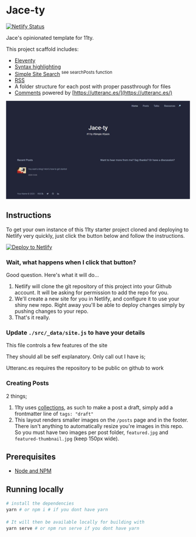 # Jace-ty

[![Netlify Status](https://api.netlify.com/api/v1/badges/fc9177c3-21b0-4f2b-8ab4-2f46df6b77ae/deploy-status)](https://app.netlify.com/sites/jace-ty/deploys)

Jace's opinionated template for 11ty.

This project scaffold includes:

- [Eleventy](https://11ty.dev)
- [Syntax highlighting](https://github.com/jacebenson/jace-ty/blob/main/.eleventy.js#L21)
- [Simple Site Search](https://github.com/jacebenson/jace-ty/blob/main/src/_includes/base.njk) <sup>see searchPosts function</sup>
- [RSS](https://github.com/jacebenson/jace-ty/blob/main/.eleventy.js#L4)
- A folder structure for each post with proper passthrough for files
- [Comments](https://github.com/jacebenson/jace-ty/blob/main/src/_includes/layouts/post-single.njk#L56) powered by [https://utteranc.es/](https://utteranc.es/)

![Eleventy screenshot](./jacety-template.jpg)


## Instructions

To get your own instance of this 11ty starter project cloned and deploying to Netlify very quickly, just click the button below and follow the instructions.

[![Deploy to Netlify](https://www.netlify.com/img/deploy/button.svg)](https://app.netlify.com/start/deploy?repository=https://github.com/jacebenson/jace-ty)

### Wait, what happens when I click that button?

Good question. Here's what it will do...

1. Netlify will clone the git repository of this project into your Github account. It will be asking for permission to add the repo for you.
2. We'll create a new site for you in Netlify, and configure it to use your shiny new repo. Right away you'll be able to deploy changes simply by pushing changes to your repo.
3. That's it really.

### Update `./src/_data/site.js` to have your details

This file controls a few features of the site

They should all be self explanatory.  Only call out I have is;

Utteranc.es requires the repository to be public on github to work

### Creating Posts

2 things;

1. 11ty uses [collections](https://www.11ty.dev/docs/collections/), as such to make a post a draft, simply add a frontmatter line of `tags: "draft"`
2. This layout renders smaller images on the `/posts` page and in the footer.  There isn't anything to automatically resize you're images in this repo.  So you must have two images per post folder, `featured.jpg` and `featured-thumbnail.jpg` (keep 150px wide).  


## Prerequisites

- [Node and NPM](https://nodejs.org/)

## Running locally

```bash
# install the dependencies
yarn # or npm i # if you dont have yarn

# It will then be available locally for building with
yarn serve # or npm run serve if you dont have yarn
```